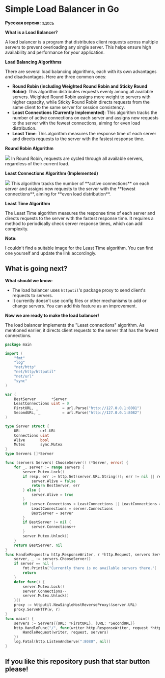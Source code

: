 <h1>Simple Load Balancer in Go</h1>

**Русская версия:** [здесь](https://github.com/An-another-Artem/simple-load-balancer-in-go)

**What is a Load Balancer?**

A load balancer is a program that distributes client requests across multiple servers to prevent overloading any single server. This helps ensure high availability and performance for your application.

**Load Balancing Algorithms**

There are several load balancing algorithms, each with its own advantages and disadvantages. Here are three common ones:

* **Round Robin (including Weighted Round Robin and Sticky Round Robin)**: This algorithm distributes requests evenly among all available servers. Weighted Round Robin assigns more weight to servers with higher capacity, while Sticky Round Robin directs requests from the same client to the same server for session consistency.
* **Least Connections (Currently Implemented)**: This algorithm tracks the number of active connections on each server and assigns new requests to the server with the fewest connections, aiming for even load distribution.
* **Least Time**: This algorithm measures the response time of each server and directs requests to the server with the fastest response time. 

**Round Robin Algorithm**

<img src="https://www.jscape.com/hubfs/images/round_robin_algorithm-1.png">
In Round Robin, requests are cycled through all available servers, regardless of their current load.

**Least Connections Algorithm (Implemented)**

<img src="https://www.codereliant.io/content/images/2023/06/d1-1-1.png">
This algorithm tracks the number of **active connections** on each server and assigns new requests to the server with the **fewest connections**, aiming for **even load distribution**.

**Least Time Algorithm**

The Least Time algorithm measures the response time of each server and directs requests to the server with the fastest response time. It requires a method to periodically check server response times, which can add complexity.

**Note:**

I couldn't find a suitable image for the Least Time algorithm. You can find one yourself and update the link accordingly.

<h2>What is going next?</h2>

**What should we know:**

* The load balancer uses `httputil`'s package proxy to send client's requests to servers.
* It currently doesn't use config files or other mechanisms to add or change servers. You can add this feature as an improvement.

**Now we are ready to make the load balancer!**

The load balancer implements the "Least connections" algorithm. As mentioned earlier, it directs client requests to the server that has the fewest connections.

```Go
package main

import (
	"fmt"
	"log"
	"net/http"
	"net/http/httputil"
	"net/url"
	"sync"
)

var (
	BestServer       *Server
	LeastConnections uint = 0
	FirstURL, _           = url.Parse("http://127.0.0.1:8081")
	SecondURL, _          = url.Parse("http://127.0.0.1:8082")
)

type Server struct {
	URL         url.URL
	Connections uint
	Alive       bool
	Mutex       sync.Mutex
}
type Servers []*Server

func (servers Servers) ChooseServer() (*Server, error) {
	for _, server := range servers {
		server.Mutex.Lock()
		if resp, err := http.Get(server.URL.String()); err != nil || resp.StatusCode >= 500 {
			server.Alive = false
			return BestServer, err
		} else {
			server.Alive = true
		}
		if (server.Connections < LeastConnections || LeastConnections == 0) && server.Alive {
			LeastConnections = server.Connections
			BestServer = server
		}
		if BestServer != nil {
			server.Connections++
		}
		server.Mutex.Unlock()
	}
	return BestServer, nil
}
func HandleRequest(w http.ResponseWriter, r *http.Request, servers Servers) {
	server, _ := servers.ChooseServer()
	if server == nil {
		fmt.Println("Currently there is no available servers there.")
		return
	}
	defer func() {
		server.Mutex.Lock()
		server.Connections--
		server.Mutex.Unlock()
	}()
	proxy := httputil.NewSingleHostReverseProxy(&server.URL)
	proxy.ServeHTTP(w, r)
}
func main() {
	servers := Servers{{URL: *FirstURL}, {URL: *SecondURL}}
	http.HandleFunc("/", func(writer http.ResponseWriter, request *http.Request) {
		HandleRequest(writer, request, servers)
	})
	log.Fatal(http.ListenAndServe(":8080", nil))
}
```
<h2>If you like this repository push that star button please!</h2>
